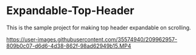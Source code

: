 # Expandable-Top-Header
This is the sample project for making top header expandable on scrolling.




https://user-images.githubusercontent.com/35574940/209962957-809b0c07-d6d6-4d38-862f-98ad62949b15.MP4

